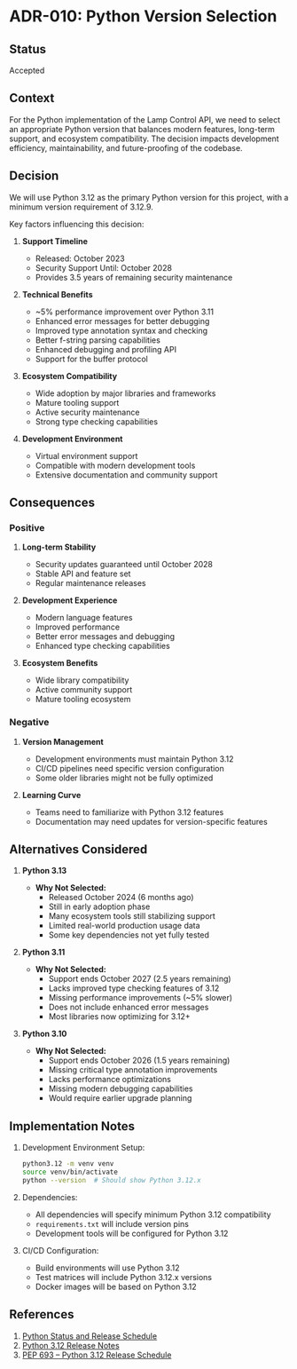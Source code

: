 # ADR-010: Python Version Selection

## Status

Accepted

## Context

For the Python implementation of the Lamp Control API, we need to select an appropriate Python version that balances modern features, long-term support, and ecosystem compatibility. The decision impacts development efficiency, maintainability, and future-proofing of the codebase.

## Decision

We will use Python 3.12 as the primary Python version for this project, with a minimum version requirement of 3.12.9.

Key factors influencing this decision:

1. **Support Timeline**
   - Released: October 2023
   - Security Support Until: October 2028
   - Provides 3.5 years of remaining security maintenance

2. **Technical Benefits**
   - ~5% performance improvement over Python 3.11
   - Enhanced error messages for better debugging
   - Improved type annotation syntax and checking
   - Better f-string parsing capabilities
   - Enhanced debugging and profiling API
   - Support for the buffer protocol

3. **Ecosystem Compatibility**
   - Wide adoption by major libraries and frameworks
   - Mature tooling support
   - Active security maintenance
   - Strong type checking capabilities

4. **Development Environment**
   - Virtual environment support
   - Compatible with modern development tools
   - Extensive documentation and community support

## Consequences

### Positive

1. **Long-term Stability**
   - Security updates guaranteed until October 2028
   - Stable API and feature set
   - Regular maintenance releases

2. **Development Experience**
   - Modern language features
   - Improved performance
   - Better error messages and debugging
   - Enhanced type checking capabilities

3. **Ecosystem Benefits**
   - Wide library compatibility
   - Active community support
   - Mature tooling ecosystem

### Negative

1. **Version Management**
   - Development environments must maintain Python 3.12
   - CI/CD pipelines need specific version configuration
   - Some older libraries might not be fully optimized

2. **Learning Curve**
   - Teams need to familiarize with Python 3.12 features
   - Documentation may need updates for version-specific features

## Alternatives Considered

1. **Python 3.13**
   - **Why Not Selected:**
     - Released October 2024 (6 months ago)
     - Still in early adoption phase
     - Many ecosystem tools still stabilizing support
     - Limited real-world production usage data
     - Some key dependencies not yet fully tested

2. **Python 3.11**
   - **Why Not Selected:**
     - Support ends October 2027 (2.5 years remaining)
     - Lacks improved type checking features of 3.12
     - Missing performance improvements (~5% slower)
     - Does not include enhanced error messages
     - Most libraries now optimizing for 3.12+

3. **Python 3.10**
   - **Why Not Selected:**
     - Support ends October 2026 (1.5 years remaining)
     - Missing critical type annotation improvements
     - Lacks performance optimizations
     - Missing modern debugging capabilities
     - Would require earlier upgrade planning

## Implementation Notes

1. Development Environment Setup:
   ```bash
   python3.12 -m venv venv
   source venv/bin/activate
   python --version  # Should show Python 3.12.x
   ```

2. Dependencies:
   - All dependencies will specify minimum Python 3.12 compatibility
   - `requirements.txt` will include version pins
   - Development tools will be configured for Python 3.12

3. CI/CD Configuration:
   - Build environments will use Python 3.12
   - Test matrices will include Python 3.12.x versions
   - Docker images will be based on Python 3.12

## References

1. [Python Status and Release Schedule](https://devguide.python.org/versions/)
2. [Python 3.12 Release Notes](https://docs.python.org/3.12/whatsnew/3.12.html)
3. [PEP 693 – Python 3.12 Release Schedule](https://peps.python.org/pep-0693/) 